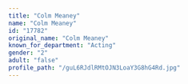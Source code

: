```yaml
---
title: "Colm Meaney"
name: "Colm Meaney"
id: "17782"
original_name: "Colm Meaney"
known_for_department: "Acting"
gender: "2"
adult: "false"
profile_path: "/guL6RJdlRMtOJN3LoaY3G8hG4Rd.jpg"
---
```

